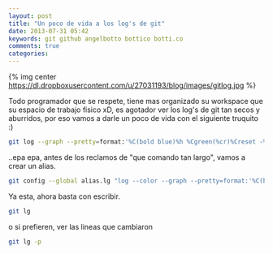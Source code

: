 ```yaml
---
layout: post
title: "Un poco de vida a los log's de git"
date: 2013-07-31 05:42
keywords: git github angelbotto bottico botti.co
comments: true
categories: 
---
```


{% img center https://dl.dropboxusercontent.com/u/27031193/blog/images/gitlog.jpg %}

Todo programador que se respete, tiene mas organizado su workspace que su espacio de trabajo fisico xD, es agotador ver los log's de git tan secos y aburridos, por eso vamos a darle un poco de vida con el siguiente truquito :)

```bash 
git log --graph --pretty=format:'%C(bold blue)%h %Cgreen(%cr)%Creset -%C(yellow)%d%Creset %s %C(yellow)<%an>%Creset' --abbrev-commit
```

..epa epa, antes de los reclamos de "que comando tan largo", vamos a crear un alias.

```bash
git config --global alias.lg "log --color --graph --pretty=format:'%C(bold blue)%h %Cgreen(%cr)%Creset -%C(yellow)%d%Creset %s %C(yellow)<%an>%Creset' --abbrev-commit"
```

Ya esta, ahora basta con escribir.

```bash
git lg
```

o si prefieren, ver las lineas que cambiaron

```bash
git lg -p
```
